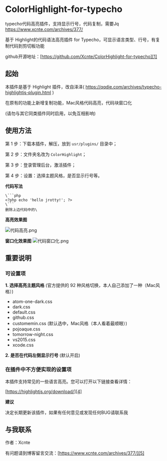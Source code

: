 # ColorHighlight-for-typecho
typecho代码高亮插件，支持显示行号，代码复制，需要Jq https://www.xcnte.com/archives/377/

基于 Highlight的代码语法高亮插件 for Typecho，可显示语言类型、行号，有复制代码到剪切板功能

github开源地址：[https://github.com/Xcnte/ColorHighlight-for-typecho][1]

## 起始

本插件是基于 Highlight 插件，改自泽泽( https://qqdie.com/archives/typecho-highlightjs-plugin.html )

在原有的功能上新增复制功能，Mac风格代码高亮，代码块窗口化

(请勿与其它同类插件同时启用，以免互相影响)


## 使用方法

第 1 步：下载本插件，解压，放到 `usr/plugins/` 目录中；

第 2 步：文件夹名改为 `ColorHighlight`；

第 3 步：登录管理后台，激活插件；

第 4 步：设置：选择主题风格，是否显示行号等。

**代码写法**

```
\```php
<?php echo 'hello jrotty!'; ?>
\```
删除上边代码中的\
```


**高亮效果图**

![代码高亮.png][3]

**窗口化效果图**
![代码窗口化.png][6]

## 重要说明

### 可设置项

**1. 选择高亮主题风格** (官方提供的 92 种风格切换，本人自己添加了一种（Mac风格）)

- atom-one-dark.css
- dark.css
- default.css
- github.css
- customemin.css (默认选中，Mac风格（本人看着最顺眼）)
- pojoaque.css
- tomorrow-night.css
- vs2015.css
- xcode.css

**2. 是否在代码左侧显示行号** (默认开启)

### 在插件中不方便实现的设置项

本插件支持常见的一些语言高亮。您可以打开以下链接查看详情：

[https://highlightjs.org/download/][4]


**建议**

决定长期更新该插件，如果有任何意见或发现任何BUG请联系我

## 与我联系

作者：Xcnte

有问题请到博客留言交流：[https://www.xcnte.com/archives/377/][5]


  [1]: https://github.com/Xcnte/ColorHighlight-for-typecho
  [3]: https://ws4.sinaimg.cn/large/006Xmmmgly1g0bvlwxnrkj30l10ivjsb.jpg
  [4]: https://highlightjs.org/download/
  [5]: https://www.xcnte.com/archives/377/
  [6]: https://ws4.sinaimg.cn/large/006Xmmmgly1g0bvmkyoztj319w0na795.jpg
